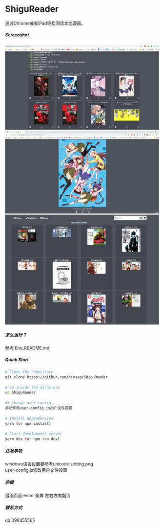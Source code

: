 # ShiguReader

通过Chrome或者iPad轻松阅读本地漫画。

##### Screenshot

![screenshot-01](screenshot/01.png)
![screenshot-02](screenshot/02.png)
![screenshot-03](screenshot/03.png)


##### 怎么运行？
参考 Env_README.md

##### Quick Start

```bash
# Clone the repository
git clone https://github.com/hjyssg/ShiguReader

# Go inside the directory
cd ShiguReader

## change user config
手动修改user-config.js用户文件设置  

# Install dependencies
yarn (or npm install)

# Start development server
yarn dev (or npm run dev)
```

##### 注意事项
windows语言设置要参考unicode setting.png  
user-config.js修改用户文件设置  

##### 热键
漫画页面
enter 全屏
左右方向翻页


##### 联系方式
qq 398355565
